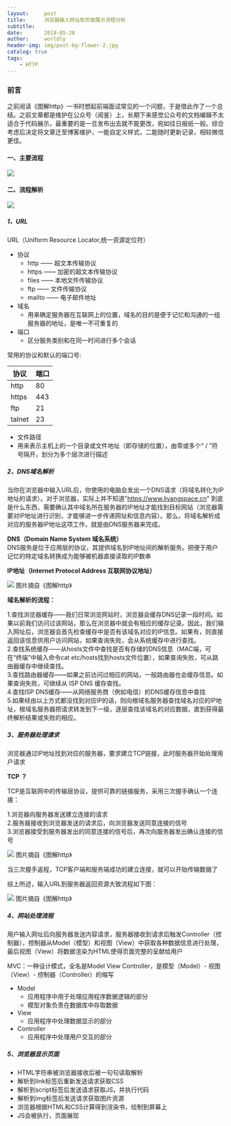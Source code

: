 ```yaml
---
layout:     post
title:      浏览器输入网址到页面展示流程分析
subtitle:   
date:       2018-05-28
author:     worldly
header-img: img/post-bg-flower-2.jpg
catalog: true
tags:
    - HTTP
---
```



### 前言
之前阅读《图解http》一书时想起前端面试常见的一个问题，于是借此作了一个总结。之前文章都是维护在公众号（阅鉴）上，长期下来感觉公众号的文档编辑不太适合于代码展示，最重要的是一旦发布出去就不能更改，宛如往日报纸一般。综合考虑后决定将文章迁至博客维护，一能自定义样式，二能随时更新记录，相较微信更佳。

#### 一、主要流程

![](http://dev.fenzhitech.com/res/f0c2589448d2c62a75ada2cf0025d2ac.png)

#### 二、流程解析

![](http://dev.fenzhitech.com/res/624c17aef5498d2d0764ca9f46557b40.png)

##### 1、URL

URL（Uniform Resource Locator,统一资源定位符）
* 协议
  * http  ——  超文本传输协议
  * https ——  加密的超文本传输协议
  * files ——  本地文件传输协议
  * ftp ——  文件传输协议
  * mailto —— 电子邮件地址
* 域名
  * 用来确定服务器在互联网上的位置，域名的目的是便于记忆和沟通的一组服务器的地址，是唯一不可重复的
* 端口
  * 区分服务类别和在同一时间进行多个会话

 常用的协议和默认的端口号:


 协议       | 端口
 --------  | -----------------
 http      | 80
 https     | 443     
 ftp       | 21
 talnet    | 23

 * 文件路径
  * 用来表示主机上的一个目录或文件地址（即存储的位置），由零或多个“ / ”符号隔开，划分为多个层次进行描述


##### 2、DNS域名解析

当你在浏览器中输入URL后，你使用的电脑会发出一个DNS请求（将域名转化为IP地址的请求）。对于浏览器，实际上并不知道"https://www.liyangspace.cn" 到底是什么东西，需要确认其中域名所在服务器的IP地址才能找到目标网站（浏览器需要对IP地址进行识别，才能够进一步传递网址和信息内容）。那么，将域名解析成对应的服务器IP地址这项工作，就是由DNS服务器来完成。

**DNS（Domain Name System 域名系统）**    
DNS服务是位于应用层的协议，其提供域名到IP地址间的解析服务。把便于用户记忆的特定域名转换成为能够被机器直接读取的IP数串

**IP地址（Internet Protocol Address 互联网协议地址）**  

![](http://dev.fenzhitech.com/res/ee06f1027ddf5364c2d65351dc46bdd7.png)
图片摘自《图解http》

**域名解析的流程：**

1.查找浏览器缓存——我们日常浏览网站时，浏览器会缓存DNS记录一段时间。如果以前我们访问过该网站，那么在浏览器中就会有相应的缓存记录。因此，我们输入网址后，浏览器会首先检查缓存中是否有该域名对应的IP信息。如果有，则直接返回该信息供用户访问网站，如果查询失败，会从系统缓存中进行查找。  
2.查找系统缓存——从hosts文件中查找是否有存储的DNS信息（MAC端，可在“终端”中输入命令cat etc/hosts找到hosts文件位置），如果查询失败，可从路由器缓存中继续查找。  
3.查找路由器缓存——如果之前访问过相应的网站，一般路由器也会缓存信息。如果查询失败，可继续从 ISP DNS 缓存查找。  
4.查找ISP DNS缓存——从网络服务商（例如电信）的DNS缓存信息中查找  
5.如果经由以上方式都没找到对应IP的话，则向根域名服务器查找域名对应的IP地址，根域名服务器把请求转发到下一级，逐层查找该域名的对应数据，直到获得最终解析结果或失败的相应。  

##### 3、服务器处理请求

浏览器通过IP地址找到对应的服务器，要求建立TCP链接，此时服务器开始处理用户请求

**TCP ？**  

TCP是互联网中的传输层协议，提供可靠的链接服务，采用三次握手确认一个连接：

1.浏览器向服务器发送建立连接的请求  
2.服务器接收到浏览器发送的请求后，向浏览器发送同意连接的信号  
3.浏览器接受到服务器发出的同意连接的信号后，再次向服务器发出确认连接的信号

![](http://dev.fenzhitech.com/res/fda8c04c0829485ebfe96adb0400f27a.png)
图片摘自《图解http》

当三次握手返程，TCP客户端和服务端成功的建立连接，就可以开始传输数据了

综上所述，输入URL到服务器返回资源大致流程如下图：

![](http://dev.fenzhitech.com/res/02a1a34e177d3cbb666e15a1fbc318f9.png)
图片摘自《图解http》


##### 4、网站处理流程
用户输入网址后向服务器发送内容请求，服务器接收到请求后触发Controller（控制器），控制器从Model（模型）和视图（View）中获取各种数据信息进行处理，最后视图（View）将数据渲染为HTML使得页面完整的呈献给用户

MVC：一种设计模式，全名是Model View Controller，是模型（Model）- 视图（View）- 控制器（Controller）的缩写
* Model
  * 应用程序中用于处理应用程序数据逻辑的部分
  * 模型对象负责在数据库中存取数据
* View
  * 应用程序中处理数据显示的部分
* Controller
  * 应用程序中处理用户交互的部分  


##### 5、浏览器显示页面

* HTML字符串被浏览器接收后被一句句读取解析
* 解析到link标签后重新发送请求获取CSS
* 解析到script标签后发送请求获取JS，并执行代码
* 解析到img标签后发送请求获取图片资源
* 浏览器根据HTML和CSS计算得到渲染书，绘制到屏幕上
* JS会被执行，页面展现
